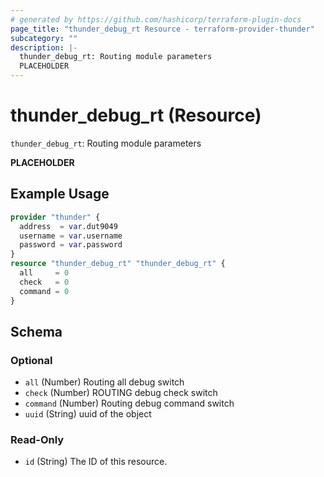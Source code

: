 ```yaml
---
# generated by https://github.com/hashicorp/terraform-plugin-docs
page_title: "thunder_debug_rt Resource - terraform-provider-thunder"
subcategory: ""
description: |-
  thunder_debug_rt: Routing module parameters
  PLACEHOLDER
---
```


# thunder_debug_rt (Resource)

`thunder_debug_rt`: Routing module parameters

__PLACEHOLDER__

## Example Usage

```terraform
provider "thunder" {
  address  = var.dut9049
  username = var.username
  password = var.password
}
resource "thunder_debug_rt" "thunder_debug_rt" {
  all     = 0
  check   = 0
  command = 0
}
```

<!-- schema generated by tfplugindocs -->
## Schema

### Optional

- `all` (Number) Routing all debug switch
- `check` (Number) ROUTING debug check switch
- `command` (Number) Routing debug command switch
- `uuid` (String) uuid of the object

### Read-Only

- `id` (String) The ID of this resource.


